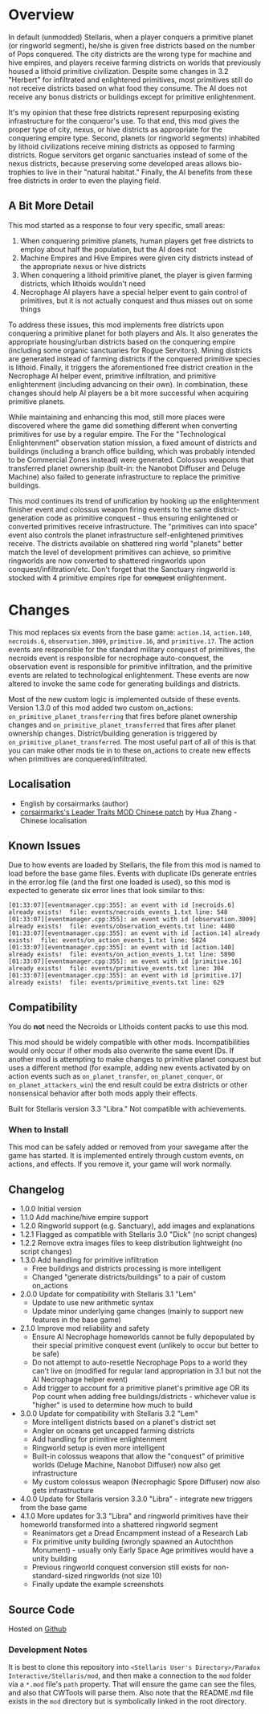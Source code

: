 # Overview

In default (unmodded) Stellaris, when a player conquers a primitive planet (or ringworld segment), he/she is given free districts based on the number of Pops conquered.  The city districts are the wrong type for machine and hive empires, and players receive farming districts on worlds that previously housed a lithoid primitive civilization.  Despite some changes in 3.2 "Herbert" for infiltrated and enlightened primitives, most primitives still do not receive districts based on what food they consume.  The AI does not receive any bonus districts or buildings except for primitive enlightenment.

It's my opinion that these free districts represent repurposing existing infrastructure for the conqueror's use.  To that end, this mod gives the proper type of city, nexus, or hive districts as appropriate for the conquering empire type.  Second, planets (or ringworld segments) inhabited by lithoid civilizations receive mining districts as opposed to farming districts.  Rogue servitors get organic sanctuaries instead of some of the nexus districts, because preserving some developed areas allows bio-trophies to live in their "natural habitat."  Finally, the AI benefits from these free districts in order to even the playing field.

## A Bit More Detail

This mod started as a response to four very specific, small areas:

1. When conquering primitive planets, human players get free districts to employ about half the population, but the AI does not
2. Machine Empires and Hive Empires were given city districts instead of the appropriate nexus or hive districts
3. When conquering a lithoid primitive planet, the player is given farming districts, which lithoids wouldn't need
4. Necrophage AI players have a special helper event to gain control of primitives, but it is not actually conquest and thus misses out on some things

To address these issues, this mod implements free districts upon conquering a primitive planet for both players and AIs.  It also generates the appropriate housing/urban districts based on the conquering empire (including some organic sanctuaries for Rogue Servitors).  Mining districts are generated instead of farming districts if the conquered primitive species is lithoid.  Finally, it triggers the aforementioned free district creation in the Necrophage AI helper event, primitive infiltration, and primitive enlightenment (including advancing on their own).  In combination, these changes should help AI players be a bit more successful when acquiring primitive planets.

While maintaining and enhancing this mod, still more places were discovered where the game did something different when converting primitives for use by a regular empire. The For the "Technological Enlightenment" observation station mission, a fixed amount of districts and buildings (including a branch office building, which was probably intended to be Commercial Zones instead) were generated.  Colossus weapons that transferred planet ownership (built-in: the Nanobot Diffuser and Deluge Machine) also failed to generate infrastructure to replace the primitive buildings.

This mod continues its trend of unification by hooking up the enlightenment finisher event and colossus weapon firing events to the same district-generation code as primitive conquest - thus ensuring enlightened or converted primitives receive infrastructure.  The "primitives can into space" event also controls the planet infrastructure self-enlightened primitives receive.  The districts available on shattered ring world "planets" better match the level of development primitives can achieve, so primitive ringworlds are now converted to shattered ringworlds upon conquest/infiltration/etc.  Don't forget that the Sanctuary ringworld is stocked with 4 primitive empires ripe for ~~conquest~~ enlightenment.

# Changes

This mod replaces six events from the base game: `action.14`, `action.140`, `necroids.6`, `observation.3009`, `primitive.16`, and `primitive.17`.  The action events are responsible for the standard military conquest of primitives, the necroids event is responsible for necrophage auto-conquest, the observation event is responsible for primitive infiltration, and the primitive events are related to technological enlightenment.  These events are now altered to invoke the same code for generating buildings and districts.

Most of the new custom logic is implemented outside of these events.  Version 1.3.0 of this mod added two custom on_actions: `on_primitive_planet_transferring` that fires before planet ownership changes and `on_primitive_planet_transferred` that fires after planet ownership changes.  District/building generation is triggered by `on_primitive_planet_transferred`.  The most useful part of all of this is that you can make other mods tie in to these on_actions to create new effects when primitives are conquered/infiltrated.

## Localisation

* English by corsairmarks (author)
* [corsairmarks's Leader Traits MOD Chinese patch](https://steamcommunity.com/sharedfiles/filedetails/?id=2558494770) by Hua Zhang - Chinese localisation

## Known Issues

Due to how events are loaded by Stellaris, the file from this mod is named to load before the base game files.  Events with duplicate IDs generate entries in the error.log file (and the first one loaded is used), so this mod is expected to generate six error lines that look similar to this:

```
[01:33:07][eventmanager.cpp:355]: an event with id [necroids.6] already exists!  file: events/necroids_events_1.txt line: 548
[01:33:07][eventmanager.cpp:355]: an event with id [observation.3009] already exists!  file: events/observation_events.txt line: 4480
[01:33:07][eventmanager.cpp:355]: an event with id [action.14] already exists!  file: events/on_action_events_1.txt line: 5824
[01:33:07][eventmanager.cpp:355]: an event with id [action.140] already exists!  file: events/on_action_events_1.txt line: 5890
[01:33:07][eventmanager.cpp:355]: an event with id [primitive.16] already exists!  file: events/primitive_events.txt line: 304
[01:33:07][eventmanager.cpp:355]: an event with id [primitive.17] already exists!  file: events/primitive_events.txt line: 629
```

## Compatibility

You do **not** need the Necroids or Lithoids content packs to use this mod.

This mod should be widely compatible with other mods.  Incompatibilities would only occur if other mods also overwrite the same event IDs.  If another mod is attempting to make changes to primitive planet conquest but uses a different method (for example, adding new events activated by on action events such as `on_planet_transfer`, `on_planet_conquer`, or `on_planet_attackers_win`) the end result could be extra districts or other nonsensical behavior after both mods apply their effects.

Built for Stellaris version 3.3 "Libra."  Not compatible with achievements.

### When to Install

This mod can be safely added or removed from your savegame after the game has started.  It is implemented entirely through custom events, on actions, and effects.  If you remove it, your game will work normally.

## Changelog

* 1.0.0 Initial version
* 1.1.0 Add machine/hive empire support
* 1.2.0 Ringworld support (e.g. Sanctuary), add images and explanations
* 1.2.1 Flagged as compatible with Stellaris 3.0 "Dick" (no script changes)
* 1.2.2 Remove extra images files to keep distribution lightweight (no script changes)
* 1.3.0 Add handling for primitive infiltration
    * Free buildings and districts processing is more intelligent
    * Changed "generate districts/buildings" to a pair of custom on_actions
* 2.0.0 Update for compatibility with Stellaris 3.1 "Lem"
    * Update to use new arithmetic syntax
    * Update minor underlying game changes (mainly to support new features in the base game)
* 2.1.0 Improve mod reliability and safety
    * Ensure AI Necrophage homeworlds cannot be fully depopulated by their special primitive conquest event (unlikely to occur but better to be safe)
    * Do not attempt to auto-resettle Necrophage Pops to a world they can't live on (modified for regular land appropriation in 3.1 but not the AI Necrophage helper event)
    * Add trigger to account for a primitive planet's primitive age OR its Pop count when adding free buildings/districts - whichever value is "higher" is used to determine how much to build
* 3.0.0 Update for compatibility with Stellaris 3.2 "Lem"
    * More intelligent districts based on a planet's district set
    * Angler on oceans get uncapped farming districts
    * Add handling for primitive enlightenment
    * Ringworld setup is even more intelligent
    * Built-in colossus weapons that allow the "conquest" of primitive worlds (Deluge Machine, Nanobot Diffuser) now also get infrastructure
    * My custom colossus weapon (Necrophagic Spore Diffuser) now also gets infrastructure
* 4.0.0 Update for Stellaris version 3.3.0 "Libra" - integrate new triggers from the base game
* 4.1.0 More updates for 3.3 "Libra" and ringworld primitives have their homeworld transformed into a shattered ringworld segment
    * Reanimators get a Dread Encampment instead of a Research Lab
    * Fix primitive unity building (wrongly spawned an Autochthon Monument) - usually only Early Space Age primitives would have a unity building
    * Previous ringworld conquest conversion still exists for non-standard-sized ringworlds (not size 10)
    * Finally update the example screenshots

## Source Code

Hosted on [Github](https://github.com/corsairmarks/primitive_conquest_enhancements)

### Development Notes

It is best to clone this repository into `<Stellaris User's Directory>/Paradox Interactive/Stellaris/mod`, and then make a connection to the `mod` folder via a `*.mod` file's `path` property.  That will ensure the game can see the files, and also that CWTools will parse them.  Also note that the README.md file exists in the `mod` directory but is symbolically linked in the root directory.